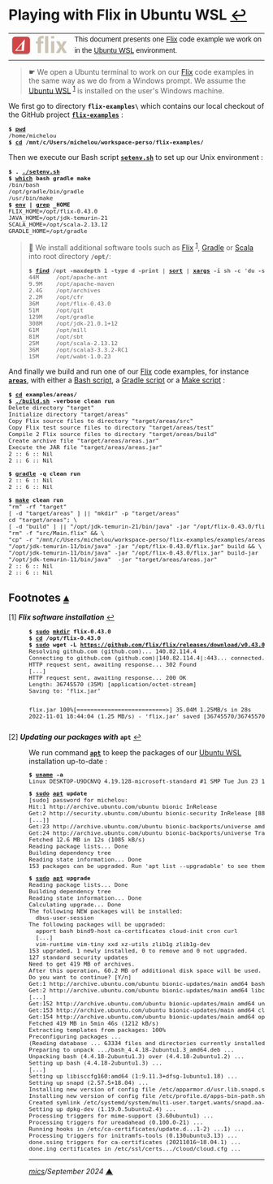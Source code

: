 # <span id="top">Playing with Flix in Ubuntu WSL</span> <span style="size:25%;"><a href="README.md">↩</a></span>

<table style="font-family:Helvetica,Arial;font-size:14px;line-height:1.6;">
  <tr>
  <td style="border:0;padding:0 10px 0 0;;min-width:120px;"><a href="https://flix.dev/" rel="external"><img src="./docs/images/flix-logo.png" width="120" alt="Flix project"/></a></td>
  <td style="border:0;padding:0;vertical-align:text-top;">This document presents one <a href="https://flix.dev/" rel="external">Flix</a> code example we work on in the <a href="https://ubuntu.com/wsl" rel="external">Ubuntu WSL</a> environment.
  </td>
  </tr>
</table>

> **&#9755;** We open a Ubuntu terminal to work on our [Flix] code examples in the same way as we do from a Windows prompt. We assume the [Ubuntu WSL][wsl] <sup id="anchor_01">[1](#footnote_01)</sup> is installed on the user's Windows machine.

We first go to directory **`flix-examples\`** which contains our local checkout of the GitHub project [**`flix-examples`**](https://github.com/michelou/flix-examples) :
<pre style="font-size:80%;">
<b>$ <a href="https://manpages.ubuntu.com/manpages/bionic/en/man1/pwd.1.html" rel="external">pwd</a></b>
/home/michelou
<b>$ <a href="https://manpages.ubuntu.com/manpages/bionic/en/man1/cd.1posix.html" rel="external">cd</a> /mnt/c/Users/michelou/workspace-perso/flix-examples/</b>
</pre>

Then we execute our Bash script [**`setenv.sh`**](./setenv.sh) to set up our Unix environment :

<pre style="font-size:80%;">
<b>$ . <a href="./examples/setenv.sh">./setenv.sh</a></b>
<b>$ <a href="https://manpages.ubuntu.com/manpages/bionic/en/man1/which.1.html" rel="external">which</a> bash gradle make</b>
/bin/bash
/opt/gradle/bin/gradle
/usr/bin/make
<b>$ <a href="https://manpages.ubuntu.com/manpages/bionic/en/man1/env.1.html" rel="external">env</a> | <a href="https://manpages.ubuntu.com/manpages/bionic/en/man1/grep.1.html" rel="external">grep</a> _HOME</b>
FLIX_HOME=/opt/flix-0.43.0
JAVA_HOME=/opt/jdk-temurin-21
SCALA_HOME=/opt/scala-2.13.12
GRADLE_HOME=/opt/gradle
</pre>

<!-- https://mirrors.edge.kernel.org/pub/software/scm/git/ -->

> **:mag_right:** We install additional software tools such as [Flix] <sup id="anchor_01">[1](#footnote_01)</sup>, [Gradle][gradle_cli] or [Scala][scala_getting_started] into root directory **`/opt/`**:
> <pre style="font-size:80%;">
> <b>$ <a href="https://manpages.ubuntu.com/manpages/bionic/en/man1/find.1.html" rel="external">find</a> /opt -maxdepth 1 -type d -print | <a href="https://manpages.ubuntu.com/manpages/bionic/en/man1/sort.1.html" rel="external">sort</a> | <a href="https://manpages.ubuntu.com/manpages/bionic/en/man1/xargs.1.html" rel="external">xargs</a> -i sh -c 'du -sh {}'</b>
> 44M     /opt/apache-ant
> 9.9M    /opt/apache-maven
> 2.4G    /opt/archives
> 2.2M    /opt/cfr
> 36M     /opt/flix-0.43.0
> 51M     /opt/git
> 129M    /opt/gradle
> 308M    /opt/jdk-21.0.1+12
> 61M     /opt/mill
> 81M     /opt/sbt
> 25M     /opt/scala-2.13.12
> 36M     /opt/scala3-3.3.2-RC1
> 15M     /opt/wabt-1.0.23
> </pre>

And finally we build and run one of our [Flix] code examples, for instance [**`areas`**](./examples/areas/), with either a [Bash script][bash_script], a [Gradle script][gradle_script] or a [Make script][make_script] :

<pre style="font-size:80%;">
<b>$ <a href="https://manpages.ubuntu.com/manpages/bionic/en/man1/cd.1posix.html" rel="external">cd</a> examples/areas/</b>
<b>$ <a href="./examples/areas/build.sh">./build.sh</a> -verbose clean run</b>
Delete directory "target"
Initialize directory "target/areas"
Copy Flix source files to directory "target/areas/src"
Copy Flix test source files to directory "target/areas/test"
Compile 2 Flix source files to directory "target/areas/build"
Create archive file "target/areas/areas.jar"
Execute the JAR file "target/areas/areas.jar"
2 :: 6 :: Nil
2 :: 6 :: Nil
&nbsp;
<b>$ <a href="https://docs.gradle.org/current/userguide/command_line_interface.html" rel="external">gradle</a> -q clean run</b>
2 :: 6 :: Nil
2 :: 6 :: Nil
&nbsp;
<b>$ <a href="https://www.gnu.org/software/make/manual/make.html" rel="external">make</a> clean run</b>
"rm" -rf "target"
[ -d "target/areas" ] || "mkdir" -p "target/areas"
cd "target/areas"; \
[ -d "build" ] || "/opt/jdk-temurin-21/bin/java" -jar "/opt/flix-0.43.0/flix.jar" init && \
"rm" -f "src/Main.flix" && \
"cp" -r "/mnt/c/Users/michelou/workspace-perso/flix-examples/examples/areas/src/main/." src && \
"/opt/jdk-temurin-11/bin/java" -jar "/opt/flix-0.43.0/flix.jar" build && \
"/opt/jdk-temurin-11/bin/java" -jar "/opt/flix-0.43.0/flix.jar" build-jar
"/opt/jdk-temurin-11/bin/java"  -jar "target/areas/areas.jar"
2 :: 6 :: Nil
2 :: 6 :: Nil
</pre>

<!--=======================================================================-->
 
## <span id="footnotes">Footnotes</span> [**&#x25B4;**](#top)

<span id="footnote_01">[1]</span> ***Flix software installation*** [↩](#anchor_01)

<dl><dd>
<pre style="font-size:80%;">
<b>$ <a href="https://manpages.ubuntu.com/manpages/bionic/en/man8/sudo.8.html" rel="external">sudo</a> <a href="https://manpages.ubuntu.com/manpages/bionic/man2/mkdir.2.html">mkdir</a> flix-0.43.0</b>
<b>$ <a href="https://manpages.ubuntu.com/manpages/bionic/en/man1/cd.1posix.html" rel="external">cd</a> /opt/flix-0.43.0</b>
<b>$ <a href="" rel="external">sudo</a> wget -L <a href="https://github.com/flix/flix/releases" rel="external">https://github.com/flix/flix/releases/download/v0.43.0/flix.jar</a> -O flix.jar</b>
Resolving github.com (github.com)... 140.82.114.4
Connecting to github.com (github.com)|140.82.114.4|:443... connected.
HTTP request sent, awaiting response... 302 Found
[...]
HTTP request sent, awaiting response... 200 OK
Length: 36745570 (35M) [application/octet-stream]
Saving to: ‘flix.jar’

flix.jar 100%[==========================>]  35.04M  1.25MB/s    in 28s
2022-11-01 18:44:04 (1.25 MB/s) - ‘flix.jar’ saved [36745570/36745570]
</pre>
</dd></dl>

<span id="footnote_02">[2]</span> ***Updating our packages with*** **`apt`** [↩](#anchor_02)

<dl><dd>
We run command <a href="https://manpages.ubuntu.com/manpages/trusty/man8/apt.8.html" rel="external"><code><b>apt</b></code></a> to keep the packages of our <a href="https://ubuntu.com/wsl" rel="external">Ubuntu WSL</a> installation up-to-date :
<pre style="font-size:80%;">
<b>$ <a href="https://manpages.ubuntu.com/manpages/bionic/en/man1/uname.1.html" rel="external">uname</a> -a</b>
Linux DESKTOP-U9DCNVQ 4.19.128-microsoft-standard #1 SMP Tue Jun 23 12:58:10 UTC 2020 x86_64 x86_64 x86_64 GNU/Linux
</pre>

<pre style="font-size:80%;">
<b>$ <a href="https://manpages.ubuntu.com/manpages/bionic/en/man8/sudo.8.html" rel="external">sudo</a> <a href="https://manpages.ubuntu.com/manpages/bionic/en/man8/apt.8.html" rel="external">apt</a> update</b>
[sudo] password for michelou:
Hit:1 http://archive.ubuntu.com/ubuntu bionic InRelease
Get:2 http://security.ubuntu.com/ubuntu bionic-security InRelease [88.7 kB]
[...]]
Get:23 http://archive.ubuntu.com/ubuntu bionic-backports/universe amd64 Packages [18.1 kB]
Get:24 http://archive.ubuntu.com/ubuntu bionic-backports/universe Translation-en [8668 B]
Fetched 12.6 MB in 12s (1085 kB/s)
Reading package lists... Done
Building dependency tree
Reading state information... Done
153 packages can be upgraded. Run 'apt list --upgradable' to see them.
</pre>

<pre style="font-size:80%;">
<b>$ <a href="https://manpages.ubuntu.com/manpages/bionic/en/man8/sudo.8.html" rel="external">sudo</a> <a href="https://manpages.ubuntu.com/manpages/bionic/en/man8/apt.8.html" rel="external">apt</a> upgrade</b>
Reading package lists... Done
Building dependency tree
Reading state information... Done
Calculating upgrade... Done
The following NEW packages will be installed:
  dbus-user-session
The following packages will be upgraded:
  apport bash bind9-host ca-certificates cloud-init cron curl
  [...]
  vim-runtime vim-tiny xxd xz-utils zlib1g zlib1g-dev
153 upgraded, 1 newly installed, 0 to remove and 0 not upgraded.
127 standard security updates
Need to get 419 MB of archives.
After this operation, 60.2 MB of additional disk space will be used.
Do you want to continue? [Y/n]
Get:1 http://archive.ubuntu.com/ubuntu bionic-updates/main amd64 bash amd64 4.4.18-2ubuntu1.3 [615 kB]
Get:2 http://archive.ubuntu.com/ubuntu bionic-updates/main amd64 libc6-dev amd64 2.27-3ubuntu1.6 [2587 kB]
[...]
Get:152 http://archive.ubuntu.com/ubuntu bionic-updates/main amd64 unzip amd64 6.0-21ubuntu1.2 [168 kB]
Get:153 http://archive.ubuntu.com/ubuntu bionic-updates/main amd64 cloud-init all 22.3.4-0ubuntu1~18.04.1 [510 kB]
Get:154 http://archive.ubuntu.com/ubuntu bionic-updates/main amd64 open-vm-tools amd64 2:11.0.5-4ubuntu0.18.04.2 [543 kB]
Fetched 419 MB in 5min 46s (1212 kB/s)
Extracting templates from packages: 100%
Preconfiguring packages ...
(Reading database ... 63334 files and directories currently installed.)
Preparing to unpack .../bash_4.4.18-2ubuntu1.3_amd64.deb ...
Unpacking bash (4.4.18-2ubuntu1.3) over (4.4.18-2ubuntu1.2) ...
Setting up bash (4.4.18-2ubuntu1.3) ...
[...]
Setting up libisccfg160:amd64 (1:9.11.3+dfsg-1ubuntu1.18) ...
Setting up snapd (2.57.5+18.04) ...
Installing new version of config file /etc/apparmor.d/usr.lib.snapd.snap-confine.real ...
Installing new version of config file /etc/profile.d/apps-bin-path.sh ...
Created symlink /etc/systemd/system/multi-user.target.wants/snapd.aa-prompt-listener.service → /lib/systemd/system/snapd.aa-prompt-listener.service.
Setting up dpkg-dev (1.19.0.5ubuntu2.4) ...
Processing triggers for mime-support (3.60ubuntu1) ...
Processing triggers for ureadahead (0.100.0-21) ...
Running hooks in /etc/ca-certificates/update.d...1-2) ...1) ...
Processing triggers for initramfs-tools (0.130ubuntu3.13) ...
done.ssing triggers for ca-certificates (20211016~18.04.1) ...
done.ing certificates in /etc/ssl/certs.../cloud/cloud.cfg ...
</pre>


***

*[mics](https://lampwww.epfl.ch/~michelou/)/September 2024* [**&#9650;**](#top)
<span id="bottom">&nbsp;</span>

<!-- link refs -->

[adts]: https://wiki.haskell.org/Algebraic_data_type
[bash_script]: https://tldp.org/LDP/Bash-Beginners-Guide/html/sect_02_01.html "Bash - Creating and running a script"
[flix]: https://flix.dev/ "Flix Programming Language"
[gradle_cli]: https://docs.gradle.org/current/userguide/command_line_interface.html "Gradle Command-Line Interface"
[gradle_script]: https://docs.gradle.org/current/userguide/tutorial_using_tasks.html "Gradle Build Script Basis"
[make_cli]: https://www.gnu.org/software/make/manual/make.html "GNU make"
[make_script]: https://makefiletutorial.com/ "Learn Makefiles"
[scala_getting_started]: https://docs.scala-lang.org/getting-started/ "Scala - Getting started"
[wsl]: https://ubuntu.com/wsl "Ubuntu WSL"
